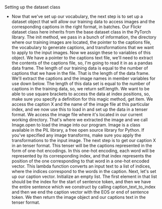 Setting up the dataset class
- Now that we've set up our vocabulary, the next step is to set up a dataset object that will allow our training data to access images and the corresponding captions in the right format, in batches. Our Flickr dataset class here inherits from the base dataset class in the PyTorch library. The init method, we pass in a bunch of information, the directory where our training images are located, the pointer to the captions file, the vocabulary to generate captions, and transformations that we want to apply to the input images. Now we assign these to variables of this object. We have a pointer to the captions text file, we'll need to extract the contents of the captions file, so, I'm going to read it in as a pandas data frame. The length of our training data is equal to the number of captions that we have in the file. That is the length of the data frame. We'll extract the captions and the image names in member variables for use down below. The length of this data set is equal to the number of captions in the training data, so, we return self.length. We want to be able to use square brackets to access the data at index positions, so, make sure you specify a definition for this magic method, get item. We access the caption X and the name of the image file at this particular index, and we now use this to load in and set up the data in a tenser format. We access the image file where it's located in our current working directory. That's where we extracted the image and we call Image.open to load the image into our program. Image is a class available in the PIL library, a free open source library for Python. If you've specified any image transforms, make sure you apply the transformations to the input image. The next step is to get our caption X in an tenser format. This tenser will be the captions represented in the form of one-hot encodings. In this one-hot encoding, each word will be represented by its corresponding index, and that index represents the position of the one corresponding to that word in a one-hot encoded vector. This lambda function converts an input text to a list of indices, where the indices correspond to the words in the caption. Next, let's set up our caption vector. Initialize an empty list. The first element in that list should be the index for the start of sentence token, and then we have the entire sentence which we construct by calling caption_text_to_index and then we end the caption vector with the EOS or end of sentence token. We then return the image object and our captions text in the tenser format.